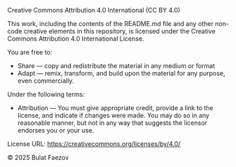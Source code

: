 Creative Commons Attribution 4.0 International (CC BY 4.0)

This work, including the contents of the README.md file and any other non-code creative elements in this repository, is licensed under the Creative Commons Attribution 4.0 International License.

You are free to:
- Share — copy and redistribute the material in any medium or format
- Adapt — remix, transform, and build upon the material for any purpose, even commercially.

Under the following terms:
- Attribution — You must give appropriate credit, provide a link to the license, and indicate if changes were made. 
  You may do so in any reasonable manner, but not in any way that suggests the licensor endorses you or your use.

License URL: https://creativecommons.org/licenses/by/4.0/

© 2025 Bulat Faezov
